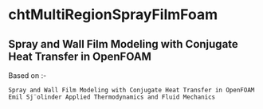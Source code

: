 # chtMultiRegionSprayFilmFoam

## Spray and Wall Film Modeling with Conjugate Heat Transfer in OpenFOAM

Based on :-

```
Spray and Wall Film Modeling with Conjugate Heat Transfer in OpenFOAM Emil Sj¨olinder Applied Thermodynamics and Fluid Mechanics

```
